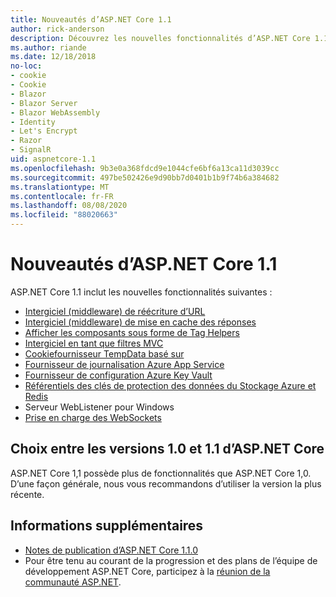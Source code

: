 ```yaml
---
title: Nouveautés d’ASP.NET Core 1.1
author: rick-anderson
description: Découvrez les nouvelles fonctionnalités d’ASP.NET Core 1.1.
ms.author: riande
ms.date: 12/18/2018
no-loc:
- cookie
- Cookie
- Blazor
- Blazor Server
- Blazor WebAssembly
- Identity
- Let's Encrypt
- Razor
- SignalR
uid: aspnetcore-1.1
ms.openlocfilehash: 9b3e0a368fdcd9e1044cfe6bf6a13ca11d3039cc
ms.sourcegitcommit: 497be502426e9d90bb7d0401b1b9f74b6a384682
ms.translationtype: MT
ms.contentlocale: fr-FR
ms.lasthandoff: 08/08/2020
ms.locfileid: "88020663"
---
```

# <a name="whats-new-in-aspnet-core-11"></a>Nouveautés d’ASP.NET Core 1.1

ASP.NET Core 1.1 inclut les nouvelles fonctionnalités suivantes :

- [Intergiciel (middleware) de réécriture d’URL](xref:fundamentals/url-rewriting)
- [Intergiciel (middleware) de mise en cache des réponses](xref:performance/caching/middleware)
- [Afficher les composants sous forme de Tag Helpers](xref:mvc/views/view-components#invoking-a-view-component-as-a-tag-helper)
- [Intergiciel en tant que filtres MVC](xref:mvc/controllers/filters#using-middleware-in-the-filter-pipeline)
- [Cookiefournisseur TempData basé sur](xref:fundamentals/app-state#tempdata)
- [Fournisseur de journalisation Azure App Service](xref:fundamentals/logging/index#azure-app-service-provider)
- [Fournisseur de configuration Azure Key Vault](xref:security/key-vault-configuration)
- [Référentiels des clés de protection des données du Stockage Azure et Redis](xref:security/data-protection/implementation/key-storage-providers)
- Serveur WebListener pour Windows
- [Prise en charge des WebSockets](xref:fundamentals/websockets)

## <a name="choosing-between-versions-10-and-11-of-aspnet-core"></a>Choix entre les versions 1.0 et 1.1 d’ASP.NET Core

ASP.NET Core 1,1 possède plus de fonctionnalités que ASP.NET Core 1,0. D’une façon générale, nous vous recommandons d’utiliser la version la plus récente.

## <a name="additional-information"></a>Informations supplémentaires

- [Notes de publication d’ASP.NET Core 1.1.0](https://github.com/dotnet/aspnetcore/releases/tag/1.1.0)
- Pour être tenu au courant de la progression et des plans de l’équipe de développement ASP.NET Core, participez à la [réunion de la communauté ASP.NET](https://live.asp.net/).
